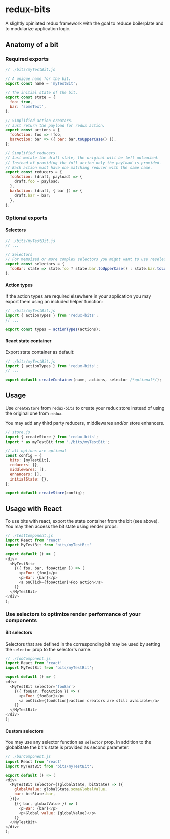 # redux-bits

A slightly opiniated redux framework with the goal to reduce boilerplate and to modularize
application logic.


## Anatomy of a bit

### Required exports

```javascript
// ./bits/myTestBit.js

// A unique name for the bit.
export const name = 'myTestBit';

// The initial state of the bit.
export const state = {
  foo: true,
  bar: 'someText',
};

// Simplified action creators.
// Just return the payload for redux action.
export const actions = {
  fooAction: foo => !foo,
  barAction: bar => ({ bar: bar.toUpperCase() }),
};

// Simplified reducers.
// Just mutate the draft state, the original will be left untouched.
// Instead of providing the full action only the payload is provided.
// Each action must have one matching reducer with the same name.
export const reducers = {
  fooAction: (draft, payload) => {
    draft.foo = payload;
  },
  barAction: (draft, { bar }) => {
    draft.bar = bar;
  },
};

```


### Optional exports

#### Selectors

```javascript
// ./bits/myTestBit.js
// ...

// Selectors
// For memoized or more complex selectors you might want to use reselect.
export const selectors = {
  fooBar: state => state.foo ? state.bar.toUpperCase() : state.bar.toLowerCase(),
};

```

#### Action types

If the action types are required elsewhere in your application you may export them using an included
helper function:

```javascript
// ./bits/myTestBit.js
import { actionTypes } from 'redux-bits';
// ...

export const types = actionTypes(actions);

```

#### React state container

Export state container as default:

```javascript
// ./bits/myTestBit.js
import { actionTypes } from 'redux-bits';
// ...

export default createContainer(name, actions, selector /*optional*/);

```

## Usage

Use `createStore` from `redux-bits` to create your redux store instead of using the original
one from `redux`.

You may add any third party reducers, middlewares and/or store enhancers.

```javascript
// store.js
import { createStore } from 'redux-bits';
import * as myTestBit from './bits/myTestBit';

// all options are optional
const config = {
  bits: [myTestBit],
  reducers: {},
  middlewares: [],
  enhancers: [],
  initialState: {},
};

export default createStore(config);
```

## Usage with React

To use bits with react, export the state container from the bit (see above).
You may then access the bit state using render props:

```javascript
// ./testComponent.js
import React from 'react'
import MyTestBit from 'bits/myTestBit'

export default () => (
<div>
  <MyTestBit>
    {({ foo, bar, fooAction }) => (
      <p>Foo: {foo}</p>
      <p>Bar: {bar}</p>
      <a onClick={fooAction}>Foo action</a>
    )}
  </MyTestBit>
</div>
);

```

### Use selectors to optimize render performance of your components

#### Bit selectors

Selectors that are defined in the corresponding bit may be used by setting the `selector` prop to
the selector's name.

```javascript
// ./fooComponent.js
import React from 'react'
import MyTestBit from 'bits/myTestBit';

export default () => (
<div>
  <MyTestBit selector='fooBar'>
    {({ fooBar, fooAction }) => (
      <p>Foo: {fooBar}</p>
      <a onClick={fooAction}>action creators are still available</a>
    )}
  </MyTestBit>
</div>
);

```

#### Custom selectors

You may use any selector function as `selector` prop.
In addition to the globalState the bit's state is provided as second parameter.

```javascript
// ./barComponent.js
import React from 'react'
import MyTestBit from 'bits/myTestBit';

export default () => (
<div>
  <MyTestBit selector={(globalState, bitState) => ({
    globalValue: globalState.someGlobalValue,
    bar: bitState.bar,
  })}>
    {({ bar, globalValue }) => (
      <p>Bar: {bar}</p>
      <p>Global value: {globalValue}</p>
    )}
  </MyTestBit>
</div>
);

```
